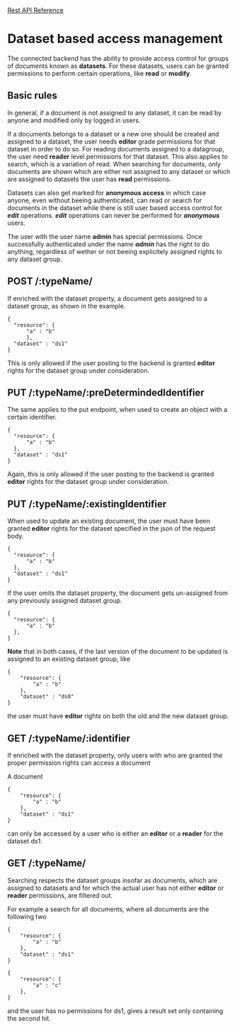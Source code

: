 [Rest API Reference](rest-api-reference.md)

# Dataset based access management

The connected backend has the ability to provide access control for groups
of documents known as **datasets**. For these datasets, users can be granted permissions
to perform certain operations, like **read** or **modify**.

## Basic rules

In general, if a document is not assigned to any dataset, it can be read by anyone
and modified only by logged in users.

If a documents belongs to a dataset or a new one should be created and assigned to a dataset,
the user needs **editor** grade permissions for that dataset in order to do so. 
For reading documents assigned to a datagroup, the user need **reader** level permissions 
for that dataset. This also applies to search, which is a variation of read. When searching 
for documents, only documents are shown which are either not assigned to any dataset or which
are assigned to datasets the user has **read** permissions.

Datasets can also get marked for **anonymous access** in which case anyone, even without beeing
 authenticated, can read or search for documents in the dataset while there is still user based
 access control for ***edit*** operations. ***edit*** operations can never be performed for 
 ***anonymous*** users.

The user with the user name **admin** has special permissions. Once successfully 
authenticated under the name ***admin*** has the right to do anything, 
regardless of wether or not beeing explicitely assigned rights to any dataset group.

## POST /:typeName/

If enriched with the dataset property, a document gets
assigned to a dataset group, as shown in the example.

```
{
  "resource": {
      "a" : "b"
      },
  "dataset" : "ds1"
}
```

This is only allowed if the user posting to the backend is 
granted **editor** rights for the dataset group under consideration.

## PUT /:typeName/:preDetermindedIdentifier

The same applies to the put endpoint, when used to create an object with
a certain identifier.

```
{
  "resource": {
      "a" : "b"
  },
  "dataset" : "ds1"
}
```

Again, this is only allowed if the user posting to the backend is 
granted **editor** rights for the dataset group under consideration.

## PUT /:typeName/:existingIdentifier

When used to update an existing document, the user must have been granted
**editor** rights for the dataset specified in the json of the request body.

```
{
  "resource": {
      "a" : "b"
  },
  "dataset" : "ds1"
}
```

If the user omits the dataset property, the document gets un-assigned from any previously
assigned dataset group.

```
{
  "resource": {
      "a" : "b"
  },
}
```

**Note** that in both cases, if the last version of the document to be updated
is assigned to an existing dataset group, like
 
```
{
    "resource": {
        "a" : "b"
    },
    "dataset" : "ds0"
}
```
 
 the user must have **editor** rights on both the old and the new dataset group.

## GET /:typeName/:identifier

If enriched with the dataset property, only users with who are granted 
the proper permission rights can access a document

A document

```
{
    "resource": {
        "a" : "b"
    },
    "dataset" : "ds1"
}
```

can only be accessed by a user who is either an **editor** or a **reader** for
the dataset ds1.

## GET /:typeName/

Searching respects the dataset groups insofar as documents, which are assigned to datasets and
for which the actual user has not either **editor** or **reader** permissions, are filtered out.

For example a search for all documents, where all documents are the following two

```
{
    "resource": {
        "a" : "b"
    },
    "dataset" : "ds1"
}

{
    "resource": {
        "a" : "c"
    },
}
```

and the user has no permissions for ds1, gives a result set only containing the 
second hit.



